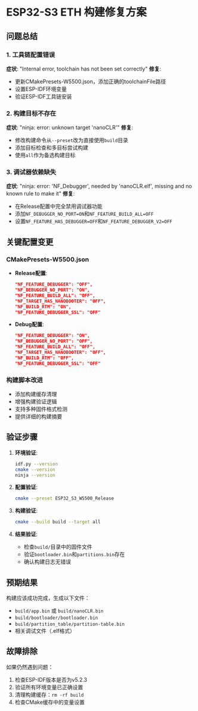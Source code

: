 # ESP32-S3 ETH 构建修复方案

## 问题总结

### 1. 工具链配置错误
**症状**: "Internal error, toolchain has not been set correctly"
**修复**: 
- 更新CMakePresets-W5500.json，添加正确的toolchainFile路径
- 设置ESP-IDF环境变量
- 验证ESP-IDF工具链安装

### 2. 构建目标不存在
**症状**: "ninja: error: unknown target 'nanoCLR'"
**修复**:
- 修改构建命令从`--preset`改为直接使用`build`目录
- 添加目标检查和多目标尝试构建
- 使用`all`作为备选构建目标

### 3. 调试器依赖缺失
**症状**: "ninja: error: 'NF_Debugger', needed by 'nanoCLR.elf', missing and no known rule to make it"
**修复**:
- 在Release配置中完全禁用调试器功能
- 添加`NF_DEBUGGER_NO_PORT=ON`和`NF_FEATURE_BUILD_ALL=OFF`
- 设置`NF_FEATURE_HAS_DEBUGGER=OFF`和`NF_FEATURE_DEBUGGER_V2=OFF`

## 关键配置变更

### CMakePresets-W5500.json
- **Release配置**:
  ```json
  "NF_FEATURE_DEBUGGER": "OFF",
  "NF_DEBUGGER_NO_PORT": "ON",
  "NF_FEATURE_BUILD_ALL": "OFF",
  "NF_TARGET_HAS_NANOBOOTER": "OFF",
  "NF_BUILD_RTM": "ON",
  "NF_FEATURE_DEBUGGER_SSL": "OFF"
  ```

- **Debug配置**:
  ```json
  "NF_FEATURE_DEBUGGER": "ON",
  "NF_DEBUGGER_NO_PORT": "OFF",
  "NF_FEATURE_BUILD_ALL": "OFF",
  "NF_TARGET_HAS_NANOBOOTER": "OFF",
  "NF_BUILD_RTM": "OFF",
  "NF_FEATURE_DEBUGGER_SSL": "OFF"
  ```

### 构建脚本改进
- 添加构建缓存清理
- 增强构建验证逻辑
- 支持多种固件格式检测
- 提供详细的构建摘要

## 验证步骤

1. **环境验证**:
   ```bash
   idf.py --version
   cmake --version
   ninja --version
   ```

2. **配置验证**:
   ```bash
   cmake --preset ESP32_S3_W5500_Release
   ```

3. **构建验证**:
   ```bash
   cmake --build build --target all
   ```

4. **结果验证**:
   - 检查`build/`目录中的固件文件
   - 验证`bootloader.bin`和`partitions.bin`存在
   - 确认构建日志无错误

## 预期结果

构建应该成功完成，生成以下文件：
- `build/app.bin` 或 `build/nanoCLR.bin`
- `build/bootloader/bootloader.bin`
- `build/partition_table/partition-table.bin`
- 相关调试文件（.elf格式）

## 故障排除

如果仍然遇到问题：
1. 检查ESP-IDF版本是否为v5.2.3
2. 验证所有环境变量已正确设置
3. 清理构建缓存：`rm -rf build`
4. 检查CMake缓存中的变量设置